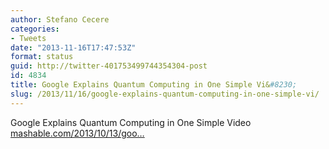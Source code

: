 ```yaml
---
author: Stefano Cecere
categories:
- Tweets
date: "2013-11-16T17:47:53Z"
format: status
guid: http://twitter-401753499744354304-post
id: 4834
title: Google Explains Quantum Computing in One Simple Vi&#8230;
slug: /2013/11/16/google-explains-quantum-computing-in-one-simple-vi/
---
```


Google Explains Quantum Computing in One Simple Video [mashable.com/2013/10/13/goo…](http://mashable.com/2013/10/13/google-quantum-computing-video/)